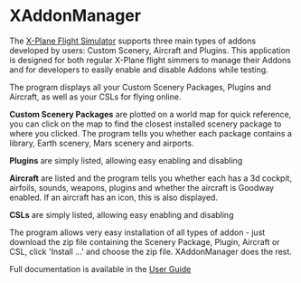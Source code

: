# XAddonManager
The [X-Plane Flight Simulator](http://www.x-plane.com) supports three main types of addons developed by users: Custom Scenery, Aircraft and Plugins. This application is designed for both regular X-Plane flight simmers to manage their Addons and for developers to easily enable and disable Addons while testing.

The program displays all your Custom Scenery Packages, Plugins and Aircraft, as well as your CSLs for flying online.

**Custom Scenery Packages** are plotted on a world map for quick reference, you can click on the map to find the closest installed scenery package to where you clicked. The program tells you whether each package contains a library, Earth scenery, Mars scenery and airports.

**Plugins** are simply listed, allowing easy enabling and disabling

**Aircraft** are listed and the program tells you whether each has a 3d cockpit, airfoils, sounds, weapons, plugins and whether the aircraft is Goodway enabled. If an aircraft has an icon, this is also displayed.

**CSLs** are simply listed, allowing easy enabling and disabling

The program allows very easy installation of all types of addon - just download the zip file containing the Scenery Package, Plugin, Aircraft or CSL, click 'Install ...' and choose the zip file. XAddonManager does the rest.

Full documentation is available in the [User Guide](https://github.com/aussig/XAddonManager/wiki/XAddonManager-User-Guide)
